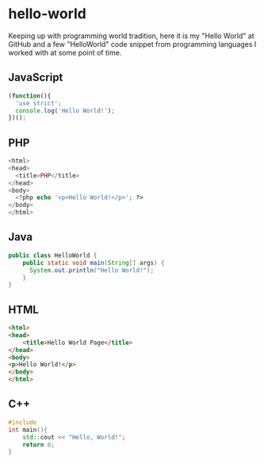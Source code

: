 # hello-world
Keeping up with programming world tradition, here it is my "Hello World" at GitHub and a few "HelloWorld" code snippet from programming languages I worked with at some point of time.

## JavaScript
```JavaScript
(function(){
  'use strict';
  console.log('Hello World!');
})();
```

## PHP
```php
<html>
<head>
  <title>PHP</title>
</head>
<body>
  <?php echo '<p>Hello World!</p>'; ?> 
</body>
</html>
```

## Java
```java
public class HelloWorld {
    public static void main(String[] args) {
      System.out.println("Hello World!");
    }
}
```

## HTML
```html
<html>
<head>
    <title>Hello World Page</title>
</head>
<body>
<p>Hello World!</p>
</body>
</html>
```

## C++
```c++
#include 
int main(){
    std::cout << "Hello, World!";
    return 0;
}
```
